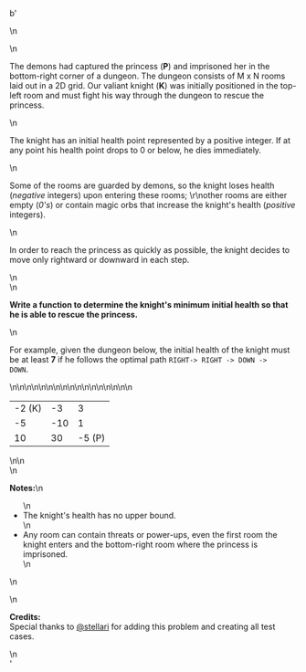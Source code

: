 b'<div class="question-description">\n<p><style>\r\ntable.dungeon, .dungeon th, .dungeon td {\r\n  border:3px solid black;\r\n}\r\n\r\n .dungeon th, .dungeon td {\r\n    text-align: center;\r\n    height: 70px;\r\n    width: 70px;\r\n}\r\n</style>\n<p>The demons had captured the princess (<b>P</b>) and imprisoned her in the bottom-right corner of a dungeon. The dungeon consists of M x N rooms laid out in a 2D grid. Our valiant knight (<b>K</b>) was initially positioned in the top-left room and must fight his way through the dungeon to rescue the princess. </p>\n<p>The knight has an initial health point represented by a positive integer. If at any point his health point drops to 0 or below, he dies immediately. </p>\n<p>Some of the rooms are guarded by demons, so the knight loses health (<i>negative</i> integers) upon entering these rooms; \r\nother rooms are either empty (<i>0\'s</i>) or contain magic orbs that increase the knight\'s health (<i>positive</i> integers).</p>\n<p>In order to reach the princess as quickly as possible, the knight decides to move only rightward or downward in each step. </p>\n<br/>\n<p><b>Write a function to determine the knight\'s minimum initial health so that he is able to rescue the princess.</b></p>\n<p>For example, given the dungeon below, the initial health of the knight must be at least <b>7</b> if he follows the optimal path <code>RIGHT-&gt; RIGHT -&gt; DOWN -&gt; DOWN</code>.</p>\n<table class="dungeon">\n<tr>\n<td>-2 (K)</td>\n<td>-3</td>\n<td>3</td>\n</tr>\n<tr>\n<td>-5</td>\n<td>-10</td>\n<td>1</td>\n</tr>\n<tr>\n<td>10</td>\n<td>30</td>\n<td>-5 (P)</td>\n</tr>\n</table>\n<!---2K   -3  3\r\n-5   -10   1\r\n10 30   5P-->\n<br/>\n<p><b>Notes:</b>\n<ul>\n<li>The knight\'s health has no upper bound.</li>\n<li>Any room can contain threats or power-ups, even the first room the knight enters and the bottom-right room where the princess is imprisoned.  </li>\n</ul>\n</p>\n<p><b>Credits:</b><br>Special thanks to <a href="https://oj.leetcode.com/discuss/user/stellari">@stellari</a> for adding this problem and creating all test cases.</br></p></p>\n</div>'
